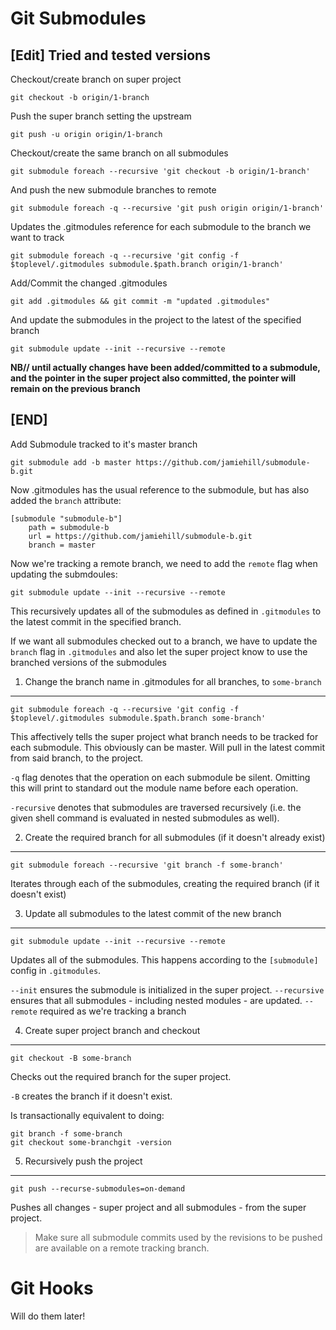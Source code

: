 Git Submodules
==============

[Edit] Tried and tested versions
--------------------------------

Checkout/create branch on super project

    git checkout -b origin/1-branch
    
Push the super branch setting the upstream 

    git push -u origin origin/1-branch
    
Checkout/create the same branch on all submodules

    git submodule foreach --recursive 'git checkout -b origin/1-branch'
    
And push the new submodule branches to remote

    git submodule foreach -q --recursive 'git push origin origin/1-branch'
    
Updates the .gitmodules reference for each submodule to the branch we want to track

    git submodule foreach -q --recursive 'git config -f $toplevel/.gitmodules submodule.$path.branch origin/1-branch'
    
Add/Commit the changed .gitmodules

    git add .gitmodules && git commit -m "updated .gitmodules"
    
And update the submodules in the project to the latest of the specified branch

    git submodule update --init --recursive --remote
    
**NB// until actually changes have been added/committed to a submodule, and the pointer in the super project also committed, the pointer will remain on the previous branch**

[END]
--------------------------------





Add Submodule tracked to it's master branch

    git submodule add -b master https://github.com/jamiehill/submodule-b.git
    
Now .gitmodules has the usual reference to the submodule, but has also added the `branch` attribute:

    [submodule "submodule-b"]
    	path = submodule-b
    	url = https://github.com/jamiehill/submodule-b.git
    	branch = master
    	
Now we're tracking a remote branch, we need to add the `remote` flag when updating the submdoules:

    git submodule update --init --recursive --remote
    
This recursively updates all of the submodules as defined in `.gitmodules` to the latest commit in the specified branch.

If we want all submodules checked out to a branch, we have to update the `branch` flag in `.gitmodules` and also let the super project know to use the branched versions of the submodules

1. Change the branch name in .gitmodules for all branches, to `some-branch`
------------------------------------------------------------------------

    git submodule foreach -q --recursive 'git config -f $toplevel/.gitmodules submodule.$path.branch some-branch'
    
This affectively tells the super project what branch needs to be tracked for each submodule.  This obviously can be master.  Will pull in the latest commit from said branch, to the project.
    
`-q` flag denotes that the operation on each submodule be silent.  Omitting this will print to standard out the module name before each operation.

`-recursive` denotes that submodules are traversed recursively (i.e. the given shell command is evaluated in nested submodules as well).
    
2. Create the required branch for all submodules (if it doesn't already exist)
------------------------------------------------------------------------------

    git submodule foreach --recursive 'git branch -f some-branch'
    
Iterates through each of the submodules, creating the required branch (if it doesn't exist)

3. Update all submodules to the latest commit of the new branch
---------------------------------------------------------------

    git submodule update --init --recursive --remote
    
Updates all of the submodules.  This happens according to the `[submodule]` config in `.gitmodules`.  

`--init` ensures the submodule is initialized in the super project.
`--recursive` ensures that all submodules - including nested modules - are updated.
`--remote` required as we're tracking a branch


4. Create super project branch and checkout
-------------------------------------------

    git checkout -B some-branch
    
Checks out the required branch for the super project.

`-B` creates the branch if it doesn't exist.

Is transactionally equivalent to doing:

    git branch -f some-branch
    git checkout some-branchgit -version
    
    
5. Recursively push the project
-------------------------------

    git push --recurse-submodules=on-demand
    
Pushes all changes - super project and all submodules - from the super project.
 
> Make sure all submodule commits used by the revisions to be pushed are available on a remote tracking branch.


Git Hooks
=========

Will do them later!